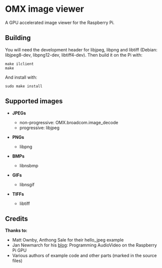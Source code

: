 # OMX image viewer

A GPU accelerated image viewer for the Raspberry Pi. 

## Building

You will need the development header for libjpeg, libpng and libtiff
(Debian: libjpeg8-dev, libpng12-dev, libtiff4-dev). Then build it on the Pi with:

    make ilclient
    make

And install with:

    sudo make install

## Supported images

* **JPEGs**
  - non-progressive: OMX.broadcom.image_decode
  - progressive: libjpeg
  
* **PNGs**
  - libpng

* **BMPs**
  - libnsbmp
  
* **GIFs**
  - libnsgif
  
* **TIFFs**
  - libtiff

## Credits
**Thanks to:**
  * Matt Ownby, Anthong Sale for their hello_jpeg example
  * Jan Newmarch for his [blog](http://jan.newmarch.name/RPi/index.html): Programming AudioVideo on the Raspberry Pi GPU
  * Various authors of example code and other parts (marked in the source files)

